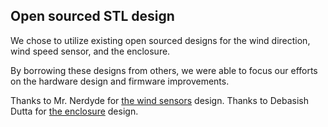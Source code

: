 
## Open sourced STL design
We chose to utilize existing open sourced designs for the wind direction, wind speed sensor, and the enclosure. 

By borrowing these designs from others, we were able to focus our efforts on the hardware design and firmware improvements.

Thanks to Mr. Nerdyde for [the wind sensors](https://github.com/Nerdiyde/Anemosens)  design.
Thanks to Debasish Dutta for [the enclosure](https://www.thingiverse.com/thing:2282869) design.